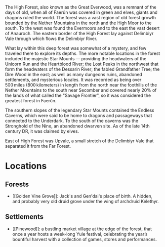The High Forest, also known as the Great Everwood, was a remnant of the days of old, when all of Faerûn was covered in green and elves, giants and dragons ruled the world. The forest was a vast region of old forest growth bounded by the Nether Mountains in the north and the High Moor to the south. To the west was found the Evermoors and to the east the vast desert of Anauroch. The eastern border of the High Forest lay against Delimbiyr Vale through which flows the Delimbiyr River.

What lay within this deep forest was somewhat of a mystery, and few traveled there to explore its depths. The more notable locations in the forest included the majestic Star Mounts — providing the headwaters of the Unicorn Run and the Heartblood River; the Lost Peaks in the northwest that form the headwaters of the Dessarin River; the fabled Grandfather Tree; the Dire Wood in the east; as well as many dungeons ruins, abandoned settlements, and mysterious locales. It was recorded as being over 500 miles (800 kilometers) in length from the north near the foothills of the Nether Mountains to the south near Secomber and covered nearly 20% of the lands of what called the "Savage Frontier", so it was considered the greatest forest in Faerûn.

The southern slopes of the legendary Star Mounts contained the Endless Caverns, which were said to be home to dragons and passageways that connected to the Underdark. To the south of the caverns was the Stronghold of the Nine, an abandoned dwarven site. As of the late 14th century DR, it was claimed by elves.

East of High Forest was Upvale, a small stretch of the Delimbiyr Vale that separated it from the Far Forest.

# Locations

## Forests

- [[Golden Vine Grove]]: Jack's and Gen'dai's place of birth. A hidden, and probably very old druid grove under the wing of archdruid Kelethyr.

## Settlements

- [[Pinewood]]: a bustling market village at the edge of the forest, that once a year hosts a week-long Yule festival, celebrating the year’s bountiful harvest with a collection of games, stores and performances.


